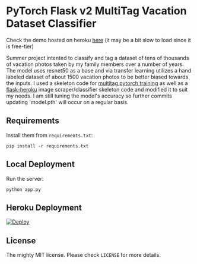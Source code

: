 # PyTorch Flask v2 MultiTag Vacation Dataset Classifier


Check the demo hosted on heroku [here](https://multitagflaskv2.herokuapp.com/) (it may be a bit slow to load since it is free-tier)

Summer project intented to classify and tag a dataset of tens of thousands of vacation photos taken by my family members over a number of years. The model uses resnet50 as a base and via transfer learning utilizes a hand labeled dataset of about 1500 vacation photos to be better biased towards the inputs. I used a skeleton code for [multitag pytorch training](https://debuggercafe.com/multi-label-image-classification-with-pytorch-and-deep-learning/) as well as a [flask-heroku](https://github.com/lakshay-arora/Densenet121-Image-Classification-Deployed-using-Flask) image scraper/classifier skeleton code and modified it to suit my needs. I am still tuning the model's accuracy so further commits updating 'model.pth' will occur on a regular basis.

## Requirements

Install them from `requirements.txt`:

    pip install -r requirements.txt


## Local Deployment

Run the server:

    python app.py


## Heroku Deployment

[![Deploy](https://www.herokucdn.com/deploy/button.svg)](https://heroku.com/deploy?template=https://github.com/terencelee-uni/multitag/tree/flaskv2)


## License

The mighty MIT license. Please check `LICENSE` for more details.
